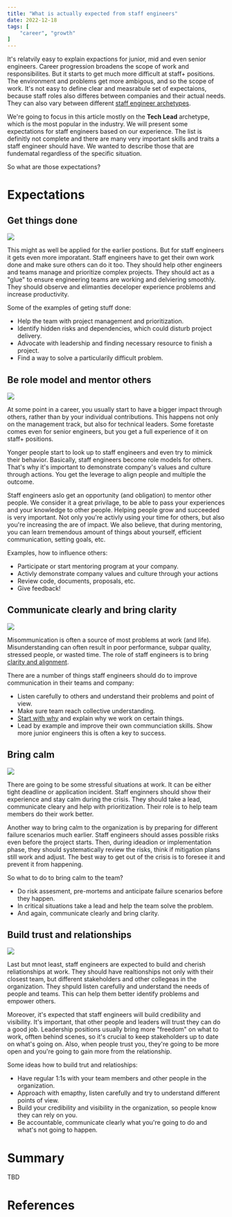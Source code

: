 ```yaml
---
title: "What is actually expected from staff engineers"
date: 2022-12-18
tags: [
    "career", "growth"
]
---
```


It's relatvily easy to explain expactions for junior, mid and even senior engineers. Career progression broadens the scope of work and
responsibilites. But it starts to get much more difficult at staff+ positions. The environment and problems get more ambigous, and so the 
scope of work. It's not easy to define clear and measrabule set of expectaions, because staff roles also differes between companies and
their actual needs. They can also vary between different [staff engineer archetypes](https://staffeng.com/guides/staff-archetypes).

We're going to focus in this article mostly on the **Tech Lead** archetype, which is the most popular in the industry. We will present some 
expectations for staff engineers based on our experience. The list is definitly not complete and there are many very important skills and 
traits a staff engineer should have. We wanted to describe those that are fundematal regardless of the specific situation.

So what are those expectations?

# Expectations

## Get things done
![](./done.jpg)

This might as well be applied for the earlier postions. But for staff engineers it gets even more imporatant. Staff engineers have to get 
their own work done and make sure others can do it too. They should help other engineers and teams manage and prioritize complex projects. 
They should act as a "glue" to ensure engineering teams are working and delviering smoothly. They should observe and elimanties deceloper
experience problems and increase productivity.

Some of the examples of geting stuff done:
* Help the team with project management and prioritization.
* Identify hidden risks and dependencies, which could disturb project delivery.
* Advocate with leadership and finding necessary resource to finish a project.
* Find a way to solve a particularily difficult problem.

## Be role model and mentor others
![](./arrows.png)

At some point in a career, you usually start to have a bigger impact through others, rather than by your individual contributions. This 
happens not only on the management track, but also for technical leaders. Some foretaste comes even for senior engineers, but you get a full
experience of it on staff+ positions. 

Yonger people start to look up to staff engineers and even try to mimick their behavior. Basically, staff engineers become role models for
others. That's why it's important to demonstrate company's values and culture through actions. You get the leverage to align people and 
multiple the outcome.

Staff engineers aslo get an opportunity (and obligation) to mentor other people. We consider it a great privilage, to be able to pass your
experiences and your knowledge to other people. Helping people grow and succeeded is very important. Not only you're activly using your time
for others, but also you're increasing the are of impact. We also believe, that during mentoring, you can learn tremendous amount of things
about yourself, efficient communication, setting goals, etc.

Examples, how to influence others:
* Participate or start mentoring program at your company.
* Activly demonstrate company values and culture through your actions
* Review code, documents, proposals, etc.
* Give feedback!

## Communicate clearly and bring clarity
![](./communication.png)

Misommunication is often a source of most problems at work (and life). Misunderstanding can often result in poor performance, subpar
quality, stressed people, or wasted time. The role of staff engineers is to bring 
[clarity and alignment](https://alexewerlof.substack.com/p/6-ways-staffs-reach-clarity).

There are a number of things staff engineers should do to improve communication in their teams and company:
* Listen carefully to others and understand their problems and point of view.
* Make sure team reach collective understanding.
* [Start with why](https://simonsinek.com/books/start-with-why/) and explain why we work on certain things.
* Lead by example and improve their own communciation skills. Show more junior engineers this is often a key to success.

## Bring calm
![](./calm.jpg)

There are going to be some stressful situations at work. It can be either tight deadline or application incident. Staff enginners should
show their experience and stay calm during the crisis. They should take a lead, communicate cleary and help with prioritization. Their role
is to help team members do their work better.

Another way to bring calm to the organization is by preparing for different failure scenarios much earlier. Staff engineers should asses
possible risks even before the project starts. Then, during ideadion or implementation phase, they should systematically review the risks,
think if mitigation plans still work and adjust. The best way to get out of the crisis is to foresee it and prevent it from happening.

So what to do to bring calm to the team?
* Do risk assesment, pre-mortems and anticipate failure scenarios before they happen.
* In critical situations take a lead and help the team solve the problem.
* And again, communicate clearly and bring clarity.

## Build trust and relationships
![](./relationship.png)

Last but mnot least, staff engineers are expected to build and cherish reliationships at work. They should have realtionships not only with 
their closest team, but different stakeholders and other collegeas in the organization. They shpuld listen carefully and understand the 
needs of people and teams. This can help them better identify problems and empower others.

Moreover, it's expected that staff engineers will build credibility and visibility. It's important, that other people and leaders will trust
they can do a good job. Leadership positions usually bring more "freedom" on what to work, offten behind scenes, so it's crucial to keep
stakeholders up to date on what's going on. Also, when people trust you, they're going to be more open and you're going to gain more from
the relationship.

Some ideas how to build trut and relatioships:
* Have regular 1:1s with your team members and other people in the organization.
* Approach with emapthy, listen carefully and try to understand different points of view.
* Build your credibility and visibility in the organization, so people know they can rely on you.
* Be accountable, communicate clearly what you're going to do and what's not going to happen.

# Summary
TBD

# References
